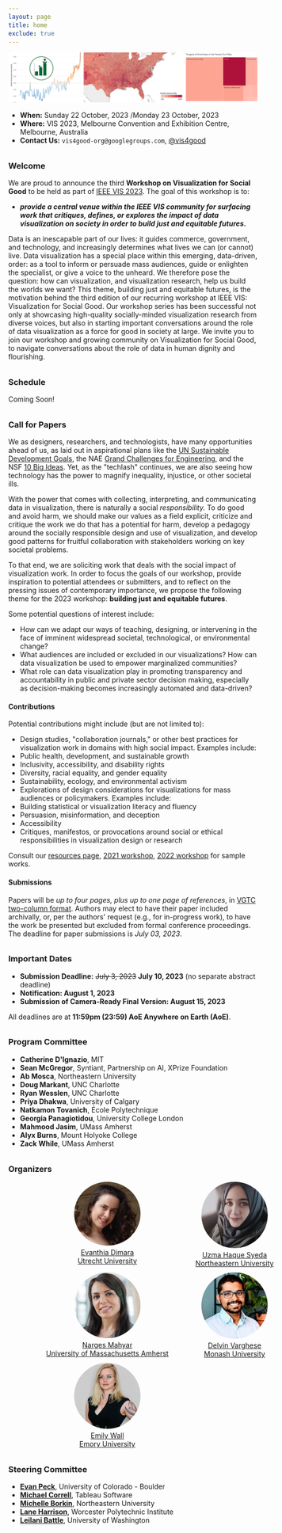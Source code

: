 ```yaml
---
layout: page
title: home
exclude: true
---
```

<style>

h3 {
margin-top: 2em;
}

#bios {
 display: grid;
 grid-template-columns: repeat(auto-fill, minmax(240px, 1fr));
 grid-gap: 10px;
 margin-bottom: 10px;
}

.bio_image {
 width: 100pt;
 border-radius: 50%;
 display: block;
 margin-left: auto;
 margin-right: auto;
 margin-bottom: 5px;
}

.bio_text {
 display: none;
}

.bio_name, .bio_affiliation {
 text-align: center;
 display: block;
 margin-left: auto;
 margin-right: auto;
}

.keynote-item {
 vertical-align: top;
 display: inline-block;
 text-align: center;
 width: 150pt;
 margin-right: 32px;
}

.keynote_image {
 width: 100pt;
 border-radius: 50%;
}

.caption {
 display: block;
 text-align: center;
}

.grid-item {
 width: 300pt;
 text-align: center;
 display: block;
 margin-left: 0;
 margin-right: auto;
}

</style>


![Header image: visualizations of climate change, US food insecurity, and civilian casualties in the war in Yemen](img/teaser2.png)

- **When:** Sunday 22 October, 2023 /Monday 23 October, 2023
- **Where:** VIS 2023, Melbourne Convention and Exhibition Centre, Melbourne, Australia
- **Contact Us:** `vis4good-org@googlegroups.com`, [@vis4good](https://twitter.com/vis4good)

### Welcome

We are proud to announce the third **Workshop on Visualization for Social Good** to be held as part of [IEEE VIS 2023](http://ieeevis.org/year/2023/welcome). The goal of this workshop is to:
- ***provide a central venue within the IEEE VIS community for surfacing work that critiques, defines, or explores the impact of data visualization on society in order to build just and equitable futures.***

Data is an inescapable part of our lives: it guides commerce, government, and technology, and increasingly determines what lives we can (or cannot) live. Data visualization has a special place within this emerging, data-driven, order: as a tool to inform or persuade mass audiences, guide or enlighten the specialist, or give a voice to the unheard. We therefore pose the question: how can visualization, and visualization research, help us build the worlds we want? This theme, building just and equitable futures, is the motivation behind the third edition of our recurring workshop at IEEE VIS: Visualization for Social Good. Our workshop series has been successful not only at showcasing high-quality socially-minded visualization research from diverse voices, but also in starting important conversations around the role of data visualization as a force for good in society at large. We invite you to join our workshop and growing community on Visualization for Social Good, to navigate conversations about the role of data in human dignity and flourishing.

### Schedule
Coming Soon!

### Call for Papers

We as designers, researchers, and technologists, have many opportunities ahead of us, as laid out in aspirational plans like the [UN Sustainable Development Goals](https://sdgs.un.org/goals), the NAE [Grand Challenges for Engineering](http://www.engineeringchallenges.org/challenges.aspx), and the NSF [10 Big Ideas](https://www.nsf.gov/news/special_reports/big_ideas/). Yet, as the "techlash" continues, we are also seeing how technology has the power to magnify inequality, injustice, or other societal ills.

With the power that comes with collecting, interpreting, and communicating data in visualization, there is naturally a social *responsibility.* To do good and avoid harm, we should make our values as a field explicit, criticize and critique the work we do that has a potential for harm, develop a pedagogy around the socially responsible design and use of visualization, and develop good patterns for fruitful collaboration with stakeholders working on key societal problems.

To that end, we are soliciting work that deals with the social impact of visualization work. 
In order to focus the goals of our workshop, provide inspiration to potential attendees or submitters, and to reflect on the pressing issues of contemporary importance, we propose the following theme for the 2023 workshop: **building just and equitable futures**.

Some potential questions of interest include:
- How can we adapt our ways of teaching, designing, or intervening in the face of imminent widespread societal, technological, or environmental change?
- What audiences are included or excluded in our visualizations? How can data visualization be used to empower marginalized communities?
- What role can data visualization play in promoting transparency and accountability in public and private sector decision making, especially as decision-making becomes increasingly automated and data-driven?


#### Contributions
Potential contributions might include (but are not limited to):

- Design studies, "collaboration journals," or other best practices for visualization work in domains with high social impact. Examples include:
 - Public health, development, and sustainable growth
 - Inclusivity, accessibility, and disability rights
 - Diversity, racial equality, and gender equality
 - Sustainability, ecology, and environmental activism
- Explorations of design considerations for visualizations for mass audiences or policymakers. Examples include:
 - Building statistical or visualization literacy and fluency
 - Persuasion, misinformation, and deception
 - Accessibility
- Critiques, manifestos, or provocations around social or ethical responsibilities in visualization design or research

Consult our [resources page](resources), [2021 workshop](workshop2021), [2022 workshop](workshop2022) for sample works.

#### Submissions

Papers will be *up to four pages, plus up to one page of references*, in [VGTC two-column format](https://tc.computer.org/vgtc/publications/conference/). Authors may elect to have their paper included archivally, or, per the authors' request (e.g., for in-progress work), to have the work be presented but excluded from formal conference proceedings. The deadline for paper submissions is *July 03, 2023*.


### Important Dates

- **Submission Deadline:** ~~July 3, 2023~~ **July 10, 2023** (no separate abstract deadline)
- **Notification: August 1, 2023**
- **Submission of Camera-Ready Final Version: August 15, 2023**

All deadlines are at **11:59pm (23:59) AoE Anywhere on Earth (AoE)**.

### Program Committee

- **Catherine D'Ignazio**, MIT
- **Sean McGregor**, Syntiant, Partnership on AI, XPrize Foundation
- **Ab Mosca**, Northeastern University
- **Doug Markant**, UNC Charlotte
- **Ryan Wesslen**, UNC Charlotte
- **Priya Dhakwa**, University of Calgary
- **Natkamon Tovanich**, École Polytechnique
- **Georgia Panagiotidou**, University College London
- **Mahmood Jasim**, UMass Amherst
- **Alyx Burns**, Mount Holyoke College
- **Zack While**, UMass Amherst
 

### Organizers

<div id="bios">

<a href="https://www.evanthiadimara.com/home">
<div class="grid-item">
 <img class="bio_image" src="img/evanthia.png" alt="Evanthia Dimara head shot" />
 <div class="bio_name">Evanthia Dimara</div>
 <div class="bio_affiliation">Utrecht University</div>
 <div class="bio_text">
  Evanthia Dimara is an Assistant Professor of Computer Science at Utrecht University. Her fields of research are Information Visualization and HCI. Her research focuses on decision making --- to determine how technology can aid people to make impartial and informed decisions individually or as a group
 </div>
</div>
</a>

<a href="https://uzma0804.github.io/syeda/">
<div class="grid-item">
 <img class="bio_image" src="img/syeda.JPG" alt="Uzma Haque head shot" />
 <div class="bio_name">Uzma Haque Syeda</div>
 <div class="bio_affiliation">Northeastern University</div>
 <div class="bio_text">
  Uzma Haque Syeda is a fifth-year Ph.D. Student in the Khoury College of Computer Sciences at Northeastern University. She holds a B.Sc. in Electrical and Electronic Engineering from the University of Dhaka, Bangladesh, and an M.S. in Computer Science from Northeastern University. Her research focuses on bridging the gap between visualization research and pedagogy by providing methodologies to teach and implement design studies with nonprofit organizations to facilitate social good. The aim of her research is to benefit both the learners and the research community.
 </div>
</div>
</a>

<a href="https://groups.cs.umass.edu/nmahyar/">
  <div class="grid-item">
   <img class="bio_image" src="img/mahyar.jpeg" alt="Narges Mahyar head shot" />
   <div class="bio_name">Narges Mahyar</div>
   <div class="bio_affiliation">University of Massachusetts Amherst</div>
   <div class="bio_text">
  Narges Mahyar is an Assistant Professor in the College of Information and Computer Sciences at the University of Massachusetts Amherst. She holds a PhD in Computer Science from the University of Victoria, an MS in Information Technology from the University of Malaya, and a BS in Electrical Engineering from Tehran Azad University. Her Ph.D. was funded by SAP Business Objects for four years, where she worked closely with SAP experts and research team to develop novel technologies for collaborative visual analytics tasks.
  
   </div>
  </div>
  </a>

<a href="https://research.monash.edu/en/persons/delvin-varghese">
<div class="grid-item">
 <img class="bio_image" src="img/delvin.jpg" alt=" Delvin Varghese head shot" />
 <div class="bio_name"> Delvin Varghese</div>
 <div class="bio_affiliation">Monash University</div>
 <div class="bio_text">
  Delvin Varghese is a Research Fellow within Action Lab in the Department of Human-Centred Computing at Monash University. His research focuses on the design of technologies for nonprofits and community organizations to support community voice and inclusion, including recent domains such as community welfare, peer mentoring of rural volunteers, providing technological support for individuals released from prison, and ICTD in Bangladesh.
 </div>
</div>
</a>

<a href="https://emilywall.github.io/">
  <div class="grid-item">
   <img class="bio_image" src="img/wall.jpeg" alt="Emily Wall head shot" />
   <div class="bio_name">Emily Wall</div>
   <div class="bio_affiliation">Emory University</div>
   <div class="bio_text">
   I am an Assistant Professor in the Department of Computer Science at Emory University. My students and I make up CAV Lab where we focus on cognition and visualization. I completed my Ph.D. in Computer Science at Georgia Tech in 2020 and was a postdoctoral researcher at Northwestern University 2020-2021.
   </div>
  </div>
  </a>

</div>


### Steering Committee 

- **[Evan Peck](https://www.eg.bucknell.edu/~emp017/)**, University of Colorado - Boulder
- **[Michael Correll](http://correll.io/)**, Tableau Software
- **[Michelle Borkin](https://www.khoury.northeastern.edu/people/michelle-borkin/)**, Northeastern University
- **[Lane Harrison](https://web.cs.wpi.edu/~ltharrison/)**, Worcester Polytechnic Institute
- **[Leilani Battle](https://homes.cs.washington.edu/~leibatt/bio.html)**, University of Washington

